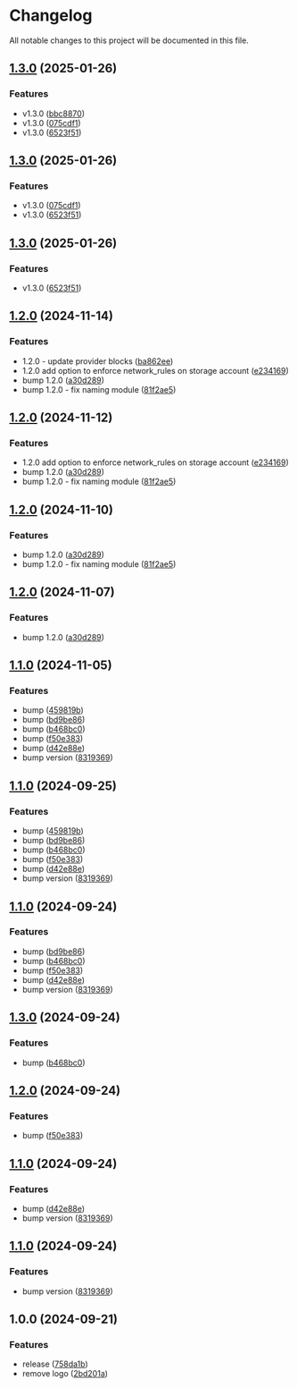# Changelog

All notable changes to this project will be documented in this file.

## [1.3.0](https://github.com/gofireflyio/terraform-firefly-azure-onboarding/compare/v1.2.0...v1.3.0) (2025-01-26)


### Features

* v1.3.0 ([bbc8870](https://github.com/gofireflyio/terraform-firefly-azure-onboarding/commit/bbc887004250184a7441d7592cd76bed8134ee0f))
* v1.3.0 ([075cdf1](https://github.com/gofireflyio/terraform-firefly-azure-onboarding/commit/075cdf10c5b8d634b65457297e932272c74dc19a))
* v1.3.0 ([6523f51](https://github.com/gofireflyio/terraform-firefly-azure-onboarding/commit/6523f51553c6cac412a98e4d71f08405cff14dd0))

## [1.3.0](https://github.com/gofireflyio/terraform-firefly-azure-onboarding/compare/v1.2.0...v1.3.0) (2025-01-26)


### Features

* v1.3.0 ([075cdf1](https://github.com/gofireflyio/terraform-firefly-azure-onboarding/commit/075cdf10c5b8d634b65457297e932272c74dc19a))
* v1.3.0 ([6523f51](https://github.com/gofireflyio/terraform-firefly-azure-onboarding/commit/6523f51553c6cac412a98e4d71f08405cff14dd0))

## [1.3.0](https://github.com/gofireflyio/terraform-firefly-azure-onboarding/compare/v1.2.0...v1.3.0) (2025-01-26)


### Features

* v1.3.0 ([6523f51](https://github.com/gofireflyio/terraform-firefly-azure-onboarding/commit/6523f51553c6cac412a98e4d71f08405cff14dd0))

## [1.2.0](https://github.com/gofireflyio/terraform-firefly-azure-onboarding/compare/v1.1.0...v1.2.0) (2024-11-14)


### Features

* 1.2.0 - update provider blocks ([ba862ee](https://github.com/gofireflyio/terraform-firefly-azure-onboarding/commit/ba862ee9e5cb4f703a076dca68d89ece8141350e))
* 1.2.0 add option to enforce network_rules on storage account ([e234169](https://github.com/gofireflyio/terraform-firefly-azure-onboarding/commit/e234169450738b1e0d4be7cee2e4231a8add6bdb))
* bump 1.2.0 ([a30d289](https://github.com/gofireflyio/terraform-firefly-azure-onboarding/commit/a30d2899688b5902db81397c85b05eb1bdb57ded))
* bump 1.2.0 - fix naming module ([81f2ae5](https://github.com/gofireflyio/terraform-firefly-azure-onboarding/commit/81f2ae53ccb776975481d8d31aebeba02ac144f1))

## [1.2.0](https://github.com/gofireflyio/terraform-firefly-azure-onboarding/compare/v1.1.0...v1.2.0) (2024-11-12)


### Features

* 1.2.0 add option to enforce network_rules on storage account ([e234169](https://github.com/gofireflyio/terraform-firefly-azure-onboarding/commit/e234169450738b1e0d4be7cee2e4231a8add6bdb))
* bump 1.2.0 ([a30d289](https://github.com/gofireflyio/terraform-firefly-azure-onboarding/commit/a30d2899688b5902db81397c85b05eb1bdb57ded))
* bump 1.2.0 - fix naming module ([81f2ae5](https://github.com/gofireflyio/terraform-firefly-azure-onboarding/commit/81f2ae53ccb776975481d8d31aebeba02ac144f1))

## [1.2.0](https://github.com/gofireflyio/terraform-firefly-azure-onboarding/compare/v1.1.0...v1.2.0) (2024-11-10)


### Features

* bump 1.2.0 ([a30d289](https://github.com/gofireflyio/terraform-firefly-azure-onboarding/commit/a30d2899688b5902db81397c85b05eb1bdb57ded))
* bump 1.2.0 - fix naming module ([81f2ae5](https://github.com/gofireflyio/terraform-firefly-azure-onboarding/commit/81f2ae53ccb776975481d8d31aebeba02ac144f1))

## [1.2.0](https://github.com/gofireflyio/terraform-firefly-azure-onboarding/compare/v1.1.0...v1.2.0) (2024-11-07)


### Features

* bump 1.2.0 ([a30d289](https://github.com/gofireflyio/terraform-firefly-azure-onboarding/commit/a30d2899688b5902db81397c85b05eb1bdb57ded))

## [1.1.0](https://github.com/gofireflyio/terraform-firefly-azure-onboarding/compare/v1.0.0...v1.1.0) (2024-11-05)


### Features

* bump ([459819b](https://github.com/gofireflyio/terraform-firefly-azure-onboarding/commit/459819bb18d39f191530d9ba71aa46fb0c4cdf8d))
* bump ([bd9be86](https://github.com/gofireflyio/terraform-firefly-azure-onboarding/commit/bd9be86141086220d01eefad51b467be02017c31))
* bump ([b468bc0](https://github.com/gofireflyio/terraform-firefly-azure-onboarding/commit/b468bc0e4c689e645ee7f93f14c301cfe8c1cc5f))
* bump ([f50e383](https://github.com/gofireflyio/terraform-firefly-azure-onboarding/commit/f50e383bfa14600493b651e89af6d016b34cc31a))
* bump ([d42e88e](https://github.com/gofireflyio/terraform-firefly-azure-onboarding/commit/d42e88e258b1a0deb18016a4e77c6ece58047dd4))
* bump version ([8319369](https://github.com/gofireflyio/terraform-firefly-azure-onboarding/commit/831936930df8c222da4fc9593ac28dd81c08dc07))

## [1.1.0](https://github.com/gofireflyio/terraform-firefly-azure-onboarding/compare/v1.0.0...v1.1.0) (2024-09-25)


### Features

* bump ([459819b](https://github.com/gofireflyio/terraform-firefly-azure-onboarding/commit/459819bb18d39f191530d9ba71aa46fb0c4cdf8d))
* bump ([bd9be86](https://github.com/gofireflyio/terraform-firefly-azure-onboarding/commit/bd9be86141086220d01eefad51b467be02017c31))
* bump ([b468bc0](https://github.com/gofireflyio/terraform-firefly-azure-onboarding/commit/b468bc0e4c689e645ee7f93f14c301cfe8c1cc5f))
* bump ([f50e383](https://github.com/gofireflyio/terraform-firefly-azure-onboarding/commit/f50e383bfa14600493b651e89af6d016b34cc31a))
* bump ([d42e88e](https://github.com/gofireflyio/terraform-firefly-azure-onboarding/commit/d42e88e258b1a0deb18016a4e77c6ece58047dd4))
* bump version ([8319369](https://github.com/gofireflyio/terraform-firefly-azure-onboarding/commit/831936930df8c222da4fc9593ac28dd81c08dc07))

## [1.1.0](https://github.com/gofireflyio/terraform-firefly-azure-onboarding/compare/v1.0.0...v1.1.0) (2024-09-24)


### Features

* bump ([bd9be86](https://github.com/gofireflyio/terraform-firefly-azure-onboarding/commit/bd9be86141086220d01eefad51b467be02017c31))
* bump ([b468bc0](https://github.com/gofireflyio/terraform-firefly-azure-onboarding/commit/b468bc0e4c689e645ee7f93f14c301cfe8c1cc5f))
* bump ([f50e383](https://github.com/gofireflyio/terraform-firefly-azure-onboarding/commit/f50e383bfa14600493b651e89af6d016b34cc31a))
* bump ([d42e88e](https://github.com/gofireflyio/terraform-firefly-azure-onboarding/commit/d42e88e258b1a0deb18016a4e77c6ece58047dd4))
* bump version ([8319369](https://github.com/gofireflyio/terraform-firefly-azure-onboarding/commit/831936930df8c222da4fc9593ac28dd81c08dc07))

## [1.3.0](https://github.com/gofireflyio/terraform-firefly-azure-onboarding/compare/v1.2.0...v1.3.0) (2024-09-24)


### Features

* bump ([b468bc0](https://github.com/gofireflyio/terraform-firefly-azure-onboarding/commit/b468bc0e4c689e645ee7f93f14c301cfe8c1cc5f))

## [1.2.0](https://github.com/gofireflyio/terraform-firefly-azure-onboarding/compare/v1.1.0...v1.2.0) (2024-09-24)


### Features

* bump ([f50e383](https://github.com/gofireflyio/terraform-firefly-azure-onboarding/commit/f50e383bfa14600493b651e89af6d016b34cc31a))

## [1.1.0](https://github.com/gofireflyio/terraform-firefly-azure-onboarding/compare/v1.0.0...v1.1.0) (2024-09-24)


### Features

* bump ([d42e88e](https://github.com/gofireflyio/terraform-firefly-azure-onboarding/commit/d42e88e258b1a0deb18016a4e77c6ece58047dd4))
* bump version ([8319369](https://github.com/gofireflyio/terraform-firefly-azure-onboarding/commit/831936930df8c222da4fc9593ac28dd81c08dc07))

## [1.1.0](https://github.com/gofireflyio/terraform-firefly-azure-onboarding/compare/v1.0.0...v1.1.0) (2024-09-24)


### Features

* bump version ([8319369](https://github.com/gofireflyio/terraform-firefly-azure-onboarding/commit/831936930df8c222da4fc9593ac28dd81c08dc07))

## 1.0.0 (2024-09-21)


### Features

* release ([758da1b](https://github.com/gofireflyio/terraform-firefly-azure-onboarding/commit/758da1bf56c1fa0c08d0a13c92d697e4c0f754bf))
* remove logo ([2bd201a](https://github.com/gofireflyio/terraform-firefly-azure-onboarding/commit/2bd201abee15069be1949fb355825dce3677e4e6))
